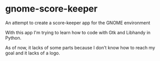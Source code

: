 # gnome-score-keeper
An attempt to create a score-keeper app for the GNOME environment

With this app I'm trying to learn how to code with Gtk and Libhandy in Python.

As of now, it lacks of some parts because I don't know how to reach my goal and it lacks of a logo.
